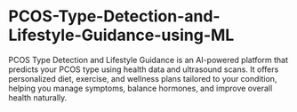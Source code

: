 # PCOS-Type-Detection-and-Lifestyle-Guidance-using-ML
PCOS Type Detection and Lifestyle Guidance is an AI-powered platform that predicts your PCOS type using health data and ultrasound scans. It offers personalized diet, exercise, and wellness plans tailored to your condition, helping you manage symptoms, balance hormones, and improve overall health naturally.

